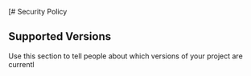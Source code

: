 [# Security Policy

## Supported Versions

Use this section to tell people about which versions of your project are
currentl